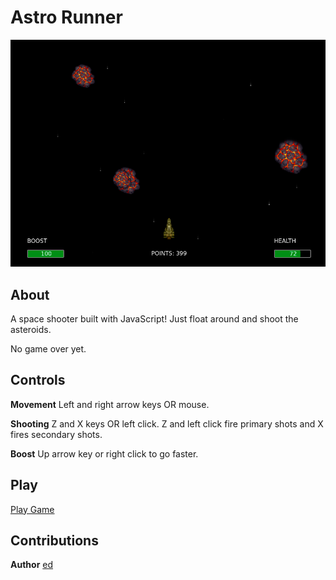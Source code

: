# Astro Runner

![astro-runner](./assets/screenshots/ar_screenshot.png)

## About

A space shooter built with JavaScript! Just float around and shoot the asteroids.

No game over yet.

## Controls

**Movement** Left and right arrow keys OR mouse.

**Shooting** Z and X keys OR left click. Z and left click fire primary shots and X fires secondary shots.

**Boost** Up arrow key or right click to go faster.

## Play

[Play Game](https://raw.githack.com/edwinmoradian90/runner/main/index.html)

## Contributions

**Author** [ed](https://github.com/edwinmoradian90)
